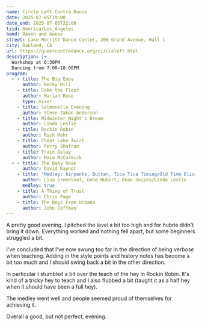 ```yaml
---
name: Circle Left Contra Dance
date: 2025-07-05T19:00
date_end: 2025-07-05T22:00
tzid: America/Los_Angeles
band: Raven and Goose
street: Lake Merritt Dance Center, 200 Grand Avenue, Hall 1
city: Oakland, CA
url: https://queercontradance.org/circleleft.html
description: |+
  Workshop at 6:30PM
  Dancing from 7:00–10:00PM
program:
  - - title: The Big Easy
      author: Becky Hill
    - title: Coke the Floor
      author: Marian Rose
      type: mixer
    - title: Salmonella Evening
      author: Steve Zakon-Anderson
    - title: Midwinter Night's Dream
      author: Linda Leslie
    - title: Rockin Robin
      author: Rick Mohr
    - title: Cheat Lake Twirl
      author: Perry Shafran
    - title: Train Delay
      author: Maia McCormick
  - - title: The Baby Rose
      author: David Kaynor
    - title: "Medley: Airpants, Butter, Tica Tica Timing/Old Time Elixir #2"
      author: Lisa Greenleaf, Gene Hubert, Dean Snipes/Linda Leslie
      medley: true
    - title: A Thing of Trust
      author: Chris Page
    - title: The Boys From Urbana
      author: John Coffman
---
```


A pretty good evening. I pitched the level a bit too high and for hubris didn't bring it down. Everything worked and nothing fell apart, but some beginners struggled a bit.

I've concluded that I've now swung too far in the direction of being verbose when teaching. Adding in the style points and history notes has become a bit too much and I should swing back a bit in the other direction.

In particular I stumbled a bit over the teach of the hey in Rockin Robin. It's kind of a tricky hey to teach and I also flubbed a bit (taught it as a half hey when it should have been a full hey).

The medley went well and people seemed proud of themselves for achieving it.

Overall a good, but not perfect, evening.
